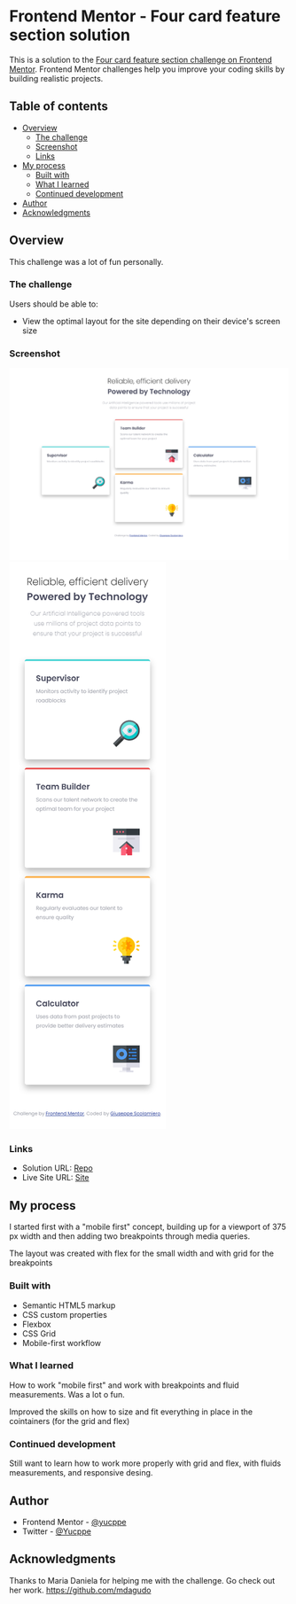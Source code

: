 # Frontend Mentor - Four card feature section solution

This is a solution to the [Four card feature section challenge on Frontend Mentor](https://www.frontendmentor.io/challenges/four-card-feature-section-weK1eFYK). 
Frontend Mentor challenges help you improve your coding skills by building realistic projects. 

## Table of contents

- [Overview](#overview)
  - [The challenge](#the-challenge)
  - [Screenshot](#screenshot)
  - [Links](#links)
- [My process](#my-process)
  - [Built with](#built-with)
  - [What I learned](#what-i-learned)
  - [Continued development](#continued-development)
- [Author](#author)
- [Acknowledgments](#acknowledgments)

## Overview

This challenge was a lot of fun personally. 

### The challenge

Users should be able to:

- View the optimal layout for the site depending on their device's screen size

### Screenshot

![Screenshot-1440width](./images/four-card-feature-finished.png)
![Screenshot-375width](./images/four-card-feature-finished-mobile.png)

### Links

- Solution URL: [Repo](https://github.com/yucppe/four-card-feature-section-master.git)
- Live Site URL: [Site](https://yucppe.github.io/four-card-feature-section-master/)

## My process

I started first with a "mobile first" concept, building up for a viewport of 375 px width and then adding two breakpoints through media queries.

The layout was created with flex for the small width and with grid for the breakpoints

### Built with

- Semantic HTML5 markup
- CSS custom properties
- Flexbox
- CSS Grid
- Mobile-first workflow

### What I learned

How to work "mobile first" and work with breakpoints and fluid measurements. Was a lot o fun. 

Improved the skills on how to size and fit everything in place in the cointainers (for the grid and flex)

### Continued development

Still want to learn how to work more properly with grid and flex, with fluids measurements, and responsive desing.

## Author

- Frontend Mentor - [@yucppe](https://www.frontendmentor.io/profile/yucppe)
- Twitter - [@Yucppe](https://www.twitter.com/Yucppe)

## Acknowledgments

Thanks to Maria Daniela for helping me with the challenge.
Go check out her work.
https://github.com/mdagudo
